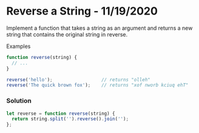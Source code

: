 
# Reverse a String - 11/19/2020

Implement a function that takes a string as an argument and returns a new string that contains the original string in reverse.

Examples

```javascript
function reverse(string) {
  // ...
}

reverse('hello');                  // returns "olleh"
reverse('The quick brown fox');    // returns "xof nworb kciuq ehT"
```

### Solution

```javascript
let reverse = function reverse(string) {
  return string.split('').reverse().join('');
};
```
